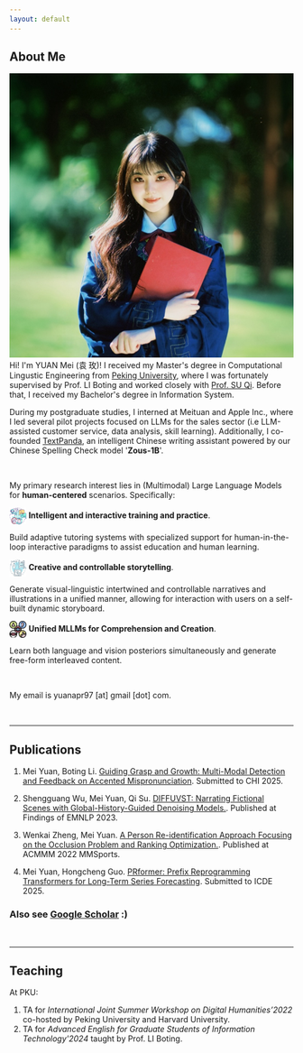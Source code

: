 ```yaml
---
layout: default
---
```


## About Me

<img class="profile-picture" src="imgs/profile.jpeg">
<!-- <span style="font-family:'KaiTi', 'STKaiti', 'Kaiti SC', serif;">袁 玫</span> -->
<!-- Hi! I'm YUAN Mei (<font face="楷体">袁 玫</font>)!  -->
Hi! I'm YUAN Mei (<span style="font-family:'KaiTi', 'STKaiti', 'Kaiti SC', serif;">袁 玫</span>)! I received my Master's degree in Computational Lingustic Engineering from <a href="https://english.pku.edu.cn">Peking University</a>, where I was fortunately supervised by Prof. LI Boting and worked closely with <a href="https://scholar.google.com.hk/citations?user=9f4JUrUAAAAJ&hl=en">Prof. SU Qi</a>. Before that, I received my Bachelor's degree in Information System.

During my postgraduate studies, I interned at Meituan and Apple Inc., where I led several pilot projects focused on LLMs for the sales sector (i.e LLM-assisted customer service, data analysis, skill learning). Additionally, I co-founded <a href="http://textpanda.cn">TextPanda</a>, an intelligent Chinese writing assistant powered by our Chinese Spelling Check model '**Zous-1B**'.

<br />

My primary research interest lies in (Multimodal) Large Language Models for **human-centered** scenarios. Specifically:

<!-- - <img src="imgs/icon1.jpeg" alt="icon" width="5" height="5"> -->

<img src="imgs/icon1.jpeg" alt="icon" style="width:30px;height:30px;vertical-align:middle;"> **Intelligent and interactive training and practice**.
<!--- **Building adaptive pedagogical systems with multimodal coaching avatars** to enable (M)LLMs simulating educators and learners to reshape the pedagogy and acquisition process. -->

  Build adaptive tutoring systems with specialized support for human-in-the-loop interactive paradigms to assist education and human learning.

<img src="imgs/icon2.jpeg" alt="icon" style="width:30px;height:30px;vertical-align:middle;"> **Creative and controllable storytelling**.
   
  Generate visual-linguistic intertwined and controllable narratives and illustrations in a unified manner, allowing for interaction with users on a self-built dynamic storyboard.

<img src="imgs/multisense.png" alt="icon" style="width:30px;height:30px;vertical-align:middle;"> **Unified MLLMs for Comprehension and Creation**.
  
  Learn both language and vision posteriors simultaneously and generate free-form interleaved content.

<br />

My email is yuanapr97 [at] gmail [dot] com.  


<br />

****

## Publications

1. Mei Yuan, Boting Li. [Guiding Grasp and Growth: Multi-Modal Detection and Feedback on Accented Mispronunciation](). Submitted to CHI 2025.

2. Shengguang Wu, Mei Yuan, Qi Su. [DIFFUVST: Narrating Fictional Scenes with Global-History-Guided Denoising Models.](https://arxiv.org/pdf/2312.07066v1). Published at Findings of EMNLP 2023.

3. Wenkai Zheng, Mei Yuan. [A Person Re-identification Approach Focusing on the Occlusion Problem and Ranking Optimization.](https://dl.acm.org/doi/abs/10.1145/3552437.3555692). Published at ACMMM 2022 MMSports.

4. Mei Yuan, Hongcheng Guo. [PRformer: Prefix Reprogramming Transformers for Long-Term Series Forecasting](https://drive.google.com/file/d/1TRluzIIIRiTBxrD3ftzOAN_xotqOAwpz/view?usp=sharing). Submitted to ICDE 2025.


### Also see [Google Scholar](https://scholar.google.com/citations?user=q4kZ8WMAAAAJ&hl=en) :)  


&nbsp;

****

## Teaching
At PKU:
1. TA for *International Joint Summer Workshop on Digital Humanities’2022* co-hosted by Peking University and Harvard University.
2. TA for *Advanced English for Graduate Students of Information Technology'2024* taught by Prof. LI Boting.


<br />




